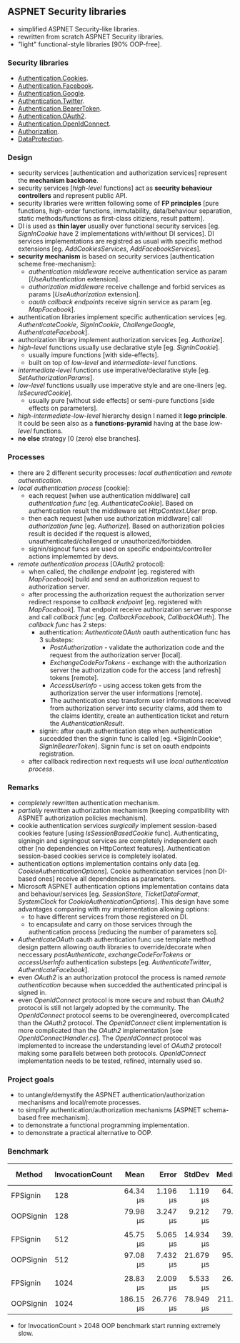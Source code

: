 
## ASPNET Security libraries
- simplified ASPNET Security-like libraries.
- rewritten from scratch ASPNET Security libraries.
- "light" functional-style libraries [90% OOP-free].

### Security libraries
- [Authentication.Cookies](/Security.Authentication.Cookies/).
- [Authentication.Facebook](/Security.Authentication.Facebook/).
- [Authentication.Google](/Security.Authentication.Google/).
- [Authentication.Twitter](/Security.Authentication.Twitter/).
- [Authentication.BearerToken](/Security.Authentication.BearerToken/).
- [Authentication.OAuth2](/Security.Authentication.OAuth/).
- [Authentication.OpenIdConnect](/Security.Authentication.OpenIdConnect/).
- [Authorization](/Security.Authorization/).
- [DataProtection](/Security.DataProtection/).

### Design
- security services [authentication and authorization services] represent the **mechanism backbone**.
- security services [*high-level* functions] act as **security behaviour controllers** and represent public API.
- security libraries were written following some of **FP principles** [pure functions, high-order functions, immutability, data/behaviour separation, static methods/functions as first-class citiziens, result pattern].
- DI is used as **thin layer** usually over functional security services [eg. *SignInCookie* have 2 implementations with/without DI services]. DI services implementations are registred as usual with specific method extensions [eg. *AddCookiesServices*, *AddFacebookServices*].
- **security mechanism** is based on security services [authentication scheme free-mechanism]:
  - *authentication middleware* receive authentication service as param [*UseAuthentication* extension].
  - *authorization middleware* receive challenge and forbid services as params [*UseAuthorization* extension].
  - *oauth callback endpoints* receive signin service as param [eg. *MapFacebook*].
- authentication libraries implement specific authentication services [eg. *AuthenticateCookie*, *SignInCookie*, *ChallengeGoogle*, *AuthenticateFacebook*].
- authorization library implement authorization services [eg. *Authorize*].
- *high-level* functions usually use declarative style [eg. *SignInCookie*].
  - usually impure functions [with side-effects].
  - built on top of *low-level* and *intermediate-level* functions.
- *intermediate-level* functions use imperative/declarative style [eg. *SetAuthorizationParams*].
- *low-level* functions usually use imperative style and are one-liners [eg. *IsSecuredCookie*].
  - usually pure [without side effects] or semi-pure functions [side effects on parameters].
- *high-intermediate-low-level* hierarchy design I named it **lego principle**. It could be seen also as a **functions-pyramid** having at the base *low-level* functions.
- **no else** strategy [0 (zero) else branches].

### Processes
- there are 2 different security processes: *local authentication* and *remote authentication*.
- *local authentication process* [cookie]:
  - each request [when use authentication middlware] call *authentication func* [eg. *AuthenticateCookie*]. Based on authentication result the middleware set *HttpContext.User* prop.
  - then each request [when use authorization middlware] call *authorization func* [eg. *Authorize*]. Based on authorization policies result is decided if the request is allowed, unauthenticated/challenged or unauthorized/forbidden.
  - signin/signout funcs are used on specific endpoints/controller actions implememted by devs.
- *remote authentication process* [OAuth2 protocol]:
  - when called, the *challenge endpoint* [eg. registered with *MapFacebook*] build and send an authorization request to authorization server.
  - after processing the authorization request the authorization server redirect response to *callback endpoint* [eg. registered with *MapFacebook*]. That endpoint receive authorization server response and call *callback func* [eg. *CallbackFacebook*, *CallbackOAuth*]. The *callback func* has 2 steps:
    - authentication: *AuthenticateOAuth* oauth authentication func has 3 substeps:
      * *PostAuthorization* - validate the authorization code and the request from the authorization server [local].
      * *ExchangeCodeForTokens* - exchange with the authorization server the authorization code for the access [and refresh] tokens [remote].
      * *AccessUserInfo* - using access token gets from the authorization server the user informations [remote].
      * The authentication step transform user informations received from authorization server into security claims, add them to the claims identity, create an authentication ticket and return the *AuthenticationResult*.
    - signin: after oauth authentication step when authentication succedded then the signin func is called [eg. *SiginInCookie^, *SignInBearerToken*]. Signin func is set on oauth endpoints registration.
  - after callback redirection next requests will use *local authentication process*.

### Remarks
- *completely* rewritten authentication mechanism.
- *partially* rewritten authorization mechamism [keeping compatibility with ASPNET authorization policies mechanism].
- cookie authentication services *surgically* implement session-based cookies feature [using *IsSessionBasedCookie* func]. Authenticating, signingin and signingout services are completely independent each other [no dependencies on HttpContext features]. Authentication session-based cookies service is completely isolated.
- authentication options implementation contains only data [eg. *CookieAuthenticationOptions*]. Cookie authentication services [non DI-based ones] receive all dependencies as parameters.
- Microsoft ASPNET authentication options implementation contains data and behaviour/services [eg. *SessionStore*, *TicketDataFormat*, *SystemClock* for *CookieAuthenticationOptions*]. This design have some advantages comparing with my implementation allowing options:
  - to have different services from those registered on DI.
  - to encapsulate and carry on those services through the authentication process [reducing the number of parameters so].
- *AuthenticateOAuth* oauth authentication func use template method design pattern allowing oauth libraries to override/decorate when neccessary *postAuthenticate*, *exchangeCodeForTokens* or *accessUserInfo* authentication substeps [eg. *AuthenticateTwitter*, *AuthenticateFacebook*].
- even *OAuth2* is an authorization protocol the process is named *remote authentication* because when succedded the authenticated principal is signed in.
- even *OpenIdConnect* protocol is more secure and robust than *OAuth2* protocol is still not largely adopted by the community. The *OpenIdConnect* protocol seems to be overengineered, overcomplicated than the *OAuth2* protocol. The *OpenIdConnect* client implementation is more complicated than the *OAuth2* implementation [see *OpenIdConnectHandler.cs*]. The *OpenIdConnect* protocol was implemented to increase the understanding level of *OAuth2* protocol! making some parallels between both protocols. *OpenIdConnect* implementation needs to be tested, refined, internally used so.

### Project goals
- to untangle/demystify the ASPNET authentication/authorization mechanisms and local/remote processes.
- to simplify authentication/authorization mechanisms [ASPNET schema-based free mechanism].
- to demonstrate a functional programming implementation.
- to demonstrate a practical alternative to OOP.

### Benchmark
| Method    | InvocationCount | Mean      | Error     | StdDev    | Median    | Ratio | RatioSD | Gen0    | Gen1    | Gen2    | Allocated | Alloc Ratio |
|---------- |---------------- |----------:|----------:|----------:|----------:|------:|--------:|--------:|--------:|--------:|----------:|------------:|
| FPSignin  | 128             |  64.34 μs |  1.196 μs |  1.119 μs |  64.69 μs |  1.00 |    0.00 |       - |       - |       - |   7.96 KB |        1.00 |
| OOPSignin | 128             |  79.98 μs |  3.247 μs |  9.212 μs |  79.56 μs |  1.13 |    0.14 |  7.8125 |  7.8125 |  7.8125 | 116.21 KB |       14.59 |
|           |                 |           |           |           |           |       |         |         |         |         |           |             |
| FPSignin  | 512             |  45.75 μs |  5.065 μs | 14.934 μs |  39.12 μs |  1.00 |    0.00 |  1.9531 |       - |       - |   7.96 KB |        1.00 |
| OOPSignin | 512             |  97.08 μs |  7.432 μs | 21.679 μs |  95.52 μs |  2.41 |    1.12 |  9.7656 |  9.7656 |  9.7656 |  445.7 KB |       56.01 |
|           |                 |           |           |           |           |       |         |         |         |         |           |             |
| FPSignin  | 1024            |  28.83 μs |  2.009 μs |  5.533 μs |  26.26 μs |  1.00 |    0.00 |  1.9531 |       - |       - |   7.95 KB |        1.00 |
| OOPSignin | 1024            | 186.15 μs | 26.776 μs | 78.949 μs | 211.04 μs |  6.32 |    3.02 | 14.6484 | 13.6719 | 13.6719 | 915.64 KB |      115.12 |
- for InvocationCount > 2048 OOP benchmark start running extremely slow.
